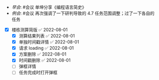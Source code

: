 - _早会_: #会议 单坤分享《编程语言简史》
- _例会_: #会议  再次强调了一下研判导致的 4.7 任务范围调整；过了一下各自的任务
- [x] 楼栋测算简版 ✅ 2022-08-01 
	- [x] 测算结果列表 ✅ 2022-08-01
	- [x] 单独时间戳详情 ✅ 2022-08-01
	- [x] 请求 loading ✅ 2022-08-01
	- [x] 方案删除 ✅ 2022-08-01 
	- [x] 时间戳删除 ✅ 2022-08-01
	- [ ] 弹框详情
	- [ ] 任务完成时打开弹框